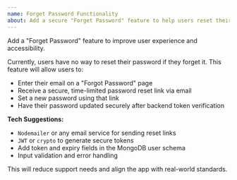 ```yaml
---
name: Forget Password Functionality
about: Add a secure "Forget Password" feature to help users reset their password easily.
---
```


Add a "Forget Password" feature to improve user experience and accessibility.

Currently, users have no way to reset their password if they forget it. This feature will allow users to:
- Enter their email on a "Forgot Password" page
- Receive a secure, time-limited password reset link via email
- Set a new password using that link
- Have their password updated securely after backend token verification

**Tech Suggestions:**
- `Nodemailer` or any email service for sending reset links
- `JWT` or `crypto` to generate secure tokens
- Add token and expiry fields in the MongoDB user schema
- Input validation and error handling

This will reduce support needs and align the app with real-world standards.
